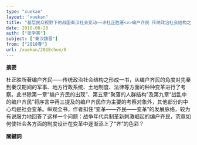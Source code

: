 ```yaml
---
type: "xuekan"
layout: "xuekan"
title: "基层民众视野下的战国秦汉社会变动——评杜正胜著<v>编户齐民 传统政治社会结构之形成</v>"
date: 2018-08-28
auth: ["张学骞"]
subject: ["秦汉魏晋"]
from: ["2018春"]
url: /xuekan/2018chun/8
---
```


**摘要**     

杜正胜所著<v>编户齐民——传统政治社会结构之形成</v>一书，从编户齐民的角度对先秦到秦汉期间的军事、地方行政系统、土地制度、法律等方面的种种变革进行了考察。此书除第一章“编户齐民的出现”、第五章“聚落的人群结构”及第九章“战乱中的编户齐民”将序言中再三提及的编户齐民作为主要的考察对象外，其他部分的中心均是社会变革。纵观全书，作者扣住“变革——齐民——变革”的发展脉络，较为有说服力地回答了这样一个问题：战争年代兵制革新刺激崛起的编户齐民，究竟如何使社会各方面的制度设计在变革中逐渐添上了“齐”的色彩？


**關鍵詞**
